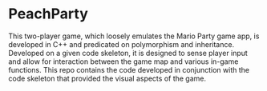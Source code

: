 # PeachParty
 
This two-player game, which loosely emulates the Mario Party game app, is developed in C++ and predicated on polymorphism and inheritance. Developed on a given code skeleton, it is designed to sense player input and allow for interaction between the game map and various in-game functions. This repo contains the code developed in conjunction with the code skeleton that provided the visual aspects of the game. 
